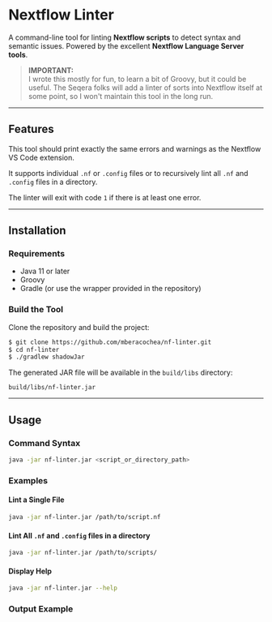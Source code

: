 
# Nextflow Linter

A command-line tool for linting **Nextflow scripts** to detect syntax and semantic issues. Powered by the excellent **Nextflow Language Server tools**.

> **IMPORTANT:**  
> I wrote this mostly for fun, to learn a bit of Groovy, but it could be useful. The Seqera folks will add a linter of sorts into Nextflow itself at some point, so I won't maintain this tool in the long run.

---

## Features

This tool should print exactly the same errors and warnings as the Nextflow VS Code extension.

It supports individual `.nf` or `.config` files or to recursively lint all `.nf` and `.config` files in a directory.

The linter will exit with code `1` if there is at least one error.

---

## Installation

### Requirements
- Java 11 or later
- Groovy
- Gradle (or use the wrapper provided in the repository)

### Build the Tool
Clone the repository and build the project:

```bash
$ git clone https://github.com/mberacochea/nf-linter.git
$ cd nf-linter
$ ./gradlew shadowJar
```

The generated JAR file will be available in the `build/libs` directory:

```plaintext
build/libs/nf-linter.jar
```

---

## Usage

### Command Syntax
```bash
java -jar nf-linter.jar <script_or_directory_path>
```

### Examples

#### Lint a Single File
```bash
java -jar nf-linter.jar /path/to/script.nf
```

#### Lint All `.nf` and `.config` files in a directory
```bash
java -jar nf-linter.jar /path/to/scripts/
```

#### Display Help
```bash
java -jar nf-linter.jar --help
```

### Output Example
```bash

```
